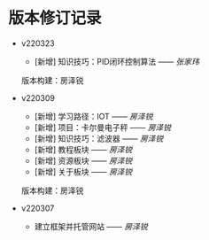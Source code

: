 # 版本修订记录

+ v220323

  + [新增] 知识技巧：PID闭环控制算法 —— *张家玮*
  
  版本构建：房泽锐

+ v220309

  + [新增] 学习路径：IOT —— *房泽锐*
  + [新增] 项目：卡尔曼电子秤 —— *房泽锐*
  + [新增] 知识技巧：滤波器 —— *房泽锐*
  + [新增] 教程板块 —— *房泽锐*
  + [新增] 资源板块 —— *房泽锐*
  + [新增] 关于板块 —— *房泽锐*

  版本构建：房泽锐

+ v220307

  + 建立框架并托管网站 —— *房泽锐*

